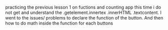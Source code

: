 practicing the previous lesson 1 on fuctions and counting app
this time i do not get and understand the .getelement.innertex .innerHTML .textcontent. 
I went to the issues/ problems to declare the function of the button. And then how to do math inside the function for each buttons 
